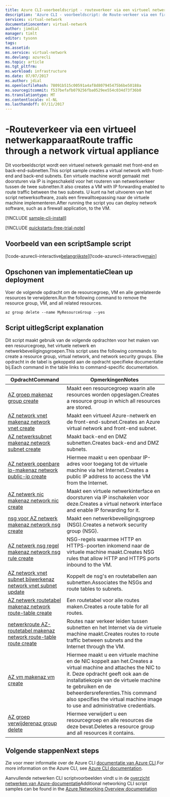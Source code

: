 ```yaml
---
title: Azure CLI-voorbeeldscript - routeverkeer via een virtueel netwerkapparaat | Microsoft Docs
description: 'Azure CLI - voorbeeldscript: de Route-verkeer via een firewall netwerk virtueel apparaat.'
services: virtual-network
documentationcenter: virtual-network
author: jimdial
manager: timlt
editor: tysonn
tags: 
ms.assetid: 
ms.service: virtual-network
ms.devlang: azurecli
ms.topic: article
ms.tgt_pltfrm: 
ms.workload: infrastructure
ms.date: 07/07/2017
ms.author: jdial
ms.openlocfilehash: 78091b515c00591a4af8d807945475b6be50188a
ms.sourcegitcommit: f537befafb079256fba0529ee554c034d73f36b0
ms.translationtype: MT
ms.contentlocale: nl-NL
ms.lasthandoff: 07/11/2017
---
```

# <a name="route-traffic-through-a-network-virtual-appliance"></a><span data-ttu-id="b84b0-103">-Routeverkeer via een virtueel netwerkapparaat</span><span class="sxs-lookup"><span data-stu-id="b84b0-103">Route traffic through a network virtual appliance</span></span>

<span data-ttu-id="b84b0-104">Dit voorbeeldscript wordt een virtueel netwerk gemaakt met front-end en back-end-subnetten.</span><span class="sxs-lookup"><span data-stu-id="b84b0-104">This script sample creates a virtual network with front-end and back-end subnets.</span></span> <span data-ttu-id="b84b0-105">Een virtuele machine wordt gemaakt met doorsturen via IP is ingeschakeld voor het routeren van netwerkverkeer tussen de twee subnetten.</span><span class="sxs-lookup"><span data-stu-id="b84b0-105">It also creates a VM with IP forwarding enabled to route traffic between the two subnets.</span></span> <span data-ttu-id="b84b0-106">U kunt na het uitvoeren van het script netwerksoftware, zoals een firewalltoepassing naar de virtuele machine implementeren.</span><span class="sxs-lookup"><span data-stu-id="b84b0-106">After running the script you can deploy network software, such as a firewall application, to the VM.</span></span>

[!INCLUDE [sample-cli-install](../../../includes/sample-cli-install.md)]

[!INCLUDE [quickstarts-free-trial-note](../../../includes/quickstarts-free-trial-note.md)]


## <a name="sample-script"></a><span data-ttu-id="b84b0-107">Voorbeeld van een script</span><span class="sxs-lookup"><span data-stu-id="b84b0-107">Sample script</span></span>


<span data-ttu-id="b84b0-108">[!code-azurecli-interactive[belangrijkste](../../../cli_scripts/virtual-network/route-traffic-through-nva/route-traffic-through-nva.sh "verkeer routeren via een virtueel netwerkapparaat")]</span><span class="sxs-lookup"><span data-stu-id="b84b0-108">[!code-azurecli-interactive[main](../../../cli_scripts/virtual-network/route-traffic-through-nva/route-traffic-through-nva.sh "Route traffic through a network virtual appliance")]</span></span>

## <a name="clean-up-deployment"></a><span data-ttu-id="b84b0-109">Opschonen van implementatie</span><span class="sxs-lookup"><span data-stu-id="b84b0-109">Clean up deployment</span></span> 

<span data-ttu-id="b84b0-110">Voer de volgende opdracht om de resourcegroep, VM en alle gerelateerde resources te verwijderen.</span><span class="sxs-lookup"><span data-stu-id="b84b0-110">Run the following command to remove the resource group, VM, and all related resources.</span></span>

```azurecli
az group delete --name MyResourceGroup --yes
```

## <a name="script-explanation"></a><span data-ttu-id="b84b0-111">Script uitleg</span><span class="sxs-lookup"><span data-stu-id="b84b0-111">Script explanation</span></span>

<span data-ttu-id="b84b0-112">Dit script maakt gebruik van de volgende opdrachten voor het maken van een resourcegroep, het virtuele netwerk en netwerkbeveiligingsgroepen.</span><span class="sxs-lookup"><span data-stu-id="b84b0-112">This script uses the following commands to create a resource group, virtual network,  and network security groups.</span></span> <span data-ttu-id="b84b0-113">Elke opdracht in de tabel is gekoppeld aan de opdracht specifieke documentatie bij.</span><span class="sxs-lookup"><span data-stu-id="b84b0-113">Each command in the table links to command-specific documentation.</span></span>

| <span data-ttu-id="b84b0-114">Opdracht</span><span class="sxs-lookup"><span data-stu-id="b84b0-114">Command</span></span> | <span data-ttu-id="b84b0-115">Opmerkingen</span><span class="sxs-lookup"><span data-stu-id="b84b0-115">Notes</span></span> |
|---|---|
| [<span data-ttu-id="b84b0-116">AZ groep maken</span><span class="sxs-lookup"><span data-stu-id="b84b0-116">az group create</span></span>](/cli/azure/group#create) | <span data-ttu-id="b84b0-117">Maakt een resourcegroep waarin alle resources worden opgeslagen.</span><span class="sxs-lookup"><span data-stu-id="b84b0-117">Creates a resource group in which all resources are stored.</span></span> |
| [<span data-ttu-id="b84b0-118">AZ network vnet maken</span><span class="sxs-lookup"><span data-stu-id="b84b0-118">az network vnet create</span></span>](/cli/azure/network/vnet#create) | <span data-ttu-id="b84b0-119">Maakt een virtueel Azure-netwerk en de front-end-subnet.</span><span class="sxs-lookup"><span data-stu-id="b84b0-119">Creates an Azure virtual network and front-end subnet.</span></span> |
| [<span data-ttu-id="b84b0-120">AZ netwerksubnet maken</span><span class="sxs-lookup"><span data-stu-id="b84b0-120">az network subnet create</span></span>](/cli/azure/network/vnet/subnet#create) | <span data-ttu-id="b84b0-121">Maakt back-end en DMZ subnetten.</span><span class="sxs-lookup"><span data-stu-id="b84b0-121">Creates back-end and DMZ subnets.</span></span> |
| [<span data-ttu-id="b84b0-122">AZ netwerk openbare ip-maken</span><span class="sxs-lookup"><span data-stu-id="b84b0-122">az network public-ip create</span></span>](/cli/azure/network/public-ip#create) | <span data-ttu-id="b84b0-123">Hiermee maakt u een openbaar IP-adres voor toegang tot de virtuele machine via het Internet.</span><span class="sxs-lookup"><span data-stu-id="b84b0-123">Creates a public IP address to access the VM from the Internet.</span></span> |
| [<span data-ttu-id="b84b0-124">AZ netwerk nic maken</span><span class="sxs-lookup"><span data-stu-id="b84b0-124">az network nic create</span></span>](/cli/azure/network/nic#create) | <span data-ttu-id="b84b0-125">Maakt een virtuele netwerkinterface en doorsturen via IP inschakelen voor deze.</span><span class="sxs-lookup"><span data-stu-id="b84b0-125">Creates a virtual network interface and enable IP forwarding for it.</span></span> |
| [<span data-ttu-id="b84b0-126">nsg voor AZ netwerk maken</span><span class="sxs-lookup"><span data-stu-id="b84b0-126">az network nsg create</span></span>](/cli/azure/network/nsg#create) | <span data-ttu-id="b84b0-127">Maakt een netwerkbeveiligingsgroep (NSG).</span><span class="sxs-lookup"><span data-stu-id="b84b0-127">Creates a network security group (NSG).</span></span> |
| [<span data-ttu-id="b84b0-128">AZ netwerk nsg regel maken</span><span class="sxs-lookup"><span data-stu-id="b84b0-128">az network nsg rule create</span></span>](/cli/azure/network/nsg/rule#create) | <span data-ttu-id="b84b0-129">NSG-regels waarmee HTTP en HTTPS-poorten inkomend naar de virtuele machine maakt.</span><span class="sxs-lookup"><span data-stu-id="b84b0-129">Creates NSG rules that allow HTTP and HTTPS ports inbound to the VM.</span></span> |
| [<span data-ttu-id="b84b0-130">AZ network vnet subnet bijwerken</span><span class="sxs-lookup"><span data-stu-id="b84b0-130">az network vnet subnet update</span></span>](/cli/azure/network/vnet/subnet#update)| <span data-ttu-id="b84b0-131">Koppelt de nsg's en routetabellen aan subnetten.</span><span class="sxs-lookup"><span data-stu-id="b84b0-131">Associates the NSGs and route tables to subnets.</span></span> |
| [<span data-ttu-id="b84b0-132">AZ netwerk routetabel maken</span><span class="sxs-lookup"><span data-stu-id="b84b0-132">az network route-table create</span></span>](/cli/azure/network/route-table#create)| <span data-ttu-id="b84b0-133">Een routetabel voor alle routes maken.</span><span class="sxs-lookup"><span data-stu-id="b84b0-133">Creates a route table for all routes.</span></span> |
| [<span data-ttu-id="b84b0-134">netwerkroute AZ-routetabel maken</span><span class="sxs-lookup"><span data-stu-id="b84b0-134">az network route-table route create</span></span>](/cli/azure/network/route-table/route#create)| <span data-ttu-id="b84b0-135">Routes naar verkeer leiden tussen subnetten en het Internet via de virtuele machine maakt.</span><span class="sxs-lookup"><span data-stu-id="b84b0-135">Creates routes to route traffic between subnets and the Internet through the VM.</span></span> |
| [<span data-ttu-id="b84b0-136">AZ vm maken</span><span class="sxs-lookup"><span data-stu-id="b84b0-136">az vm create</span></span>](/cli/azure/vm#create) | <span data-ttu-id="b84b0-137">Hiermee maakt u een virtuele machine en de NIC koppelt aan het.</span><span class="sxs-lookup"><span data-stu-id="b84b0-137">Creates a virtual machine and attaches the NIC to it.</span></span> <span data-ttu-id="b84b0-138">Deze opdracht geeft ook aan de installatiekopie van de virtuele machine te gebruiken en de beheerdersreferenties.</span><span class="sxs-lookup"><span data-stu-id="b84b0-138">This command also specifies the virtual machine image to use and administrative credentials.</span></span> |
| [<span data-ttu-id="b84b0-139">AZ groep verwijderen</span><span class="sxs-lookup"><span data-stu-id="b84b0-139">az group delete</span></span>](/cli/azure/group#delete) | <span data-ttu-id="b84b0-140">Hiermee verwijdert u een resourcegroep en alle resources die deze bevat.</span><span class="sxs-lookup"><span data-stu-id="b84b0-140">Deletes a resource group and all resources it contains.</span></span> |

## <a name="next-steps"></a><span data-ttu-id="b84b0-141">Volgende stappen</span><span class="sxs-lookup"><span data-stu-id="b84b0-141">Next steps</span></span>

<span data-ttu-id="b84b0-142">Zie voor meer informatie over de Azure CLI [documentatie van Azure CLI](/cli/azure/overview).</span><span class="sxs-lookup"><span data-stu-id="b84b0-142">For more information on the Azure CLI, see [Azure CLI documentation](/cli/azure/overview).</span></span>

<span data-ttu-id="b84b0-143">Aanvullende netwerken CLI scriptvoorbeelden vindt u in de [overzicht netwerken van Azure-documentatie](../cli-samples.md)</span><span class="sxs-lookup"><span data-stu-id="b84b0-143">Additional networking CLI script samples can be found in the [Azure Networking Overview documentation](../cli-samples.md)</span></span>
